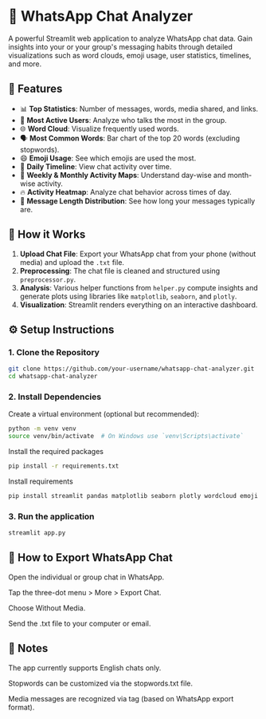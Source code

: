 # 📱 WhatsApp Chat Analyzer

A powerful Streamlit web application to analyze WhatsApp chat data. Gain insights into your or your group's messaging habits through detailed visualizations such as word clouds, emoji usage, user statistics, timelines, and more.

## 🚀 Features

- 📊 **Top Statistics**: Number of messages, words, media shared, and links.
- 👥 **Most Active Users**: Analyze who talks the most in the group.
- 🌐 **Word Cloud**: Visualize frequently used words.
- 🗣️ **Most Common Words**: Bar chart of the top 20 words (excluding stopwords).
- 😄 **Emoji Usage**: See which emojis are used the most.
- 📅 **Daily Timeline**: View chat activity over time.
- 📆 **Weekly & Monthly Activity Maps**: Understand day-wise and month-wise activity.
- 🔥 **Activity Heatmap**: Analyze chat behavior across times of day.
- 📏 **Message Length Distribution**: See how long your messages typically are.


## 🧠 How it Works

1. **Upload Chat File**: Export your WhatsApp chat from your phone (without media) and upload the `.txt` file.
2. **Preprocessing**: The chat file is cleaned and structured using `preprocessor.py`.
3. **Analysis**: Various helper functions from `helper.py` compute insights and generate plots using libraries like `matplotlib`, `seaborn`, and `plotly`.
4. **Visualization**: Streamlit renders everything on an interactive dashboard.

## ⚙️ Setup Instructions

### 1. Clone the Repository

```bash
git clone https://github.com/your-username/whatsapp-chat-analyzer.git
cd whatsapp-chat-analyzer
``` 

### 2. Install Dependencies
Create a virtual environment (optional but recommended):

```bash
python -m venv venv
source venv/bin/activate  # On Windows use `venv\Scripts\activate`
```

Install the required packages 
```bash
pip install -r requirements.txt
```

Install requirements
```bash
pip install streamlit pandas matplotlib seaborn plotly wordcloud emoji urlextract
```

### 3. Run the application 
```bash
streamlit app.py
```


## 📂 How to Export WhatsApp Chat
Open the individual or group chat in WhatsApp.

Tap the three-dot menu > More > Export Chat.

Choose Without Media.

Send the .txt file to your computer or email.

## 📌 Notes
The app currently supports English chats only.

Stopwords can be customized via the stopwords.txt file.

Media messages are recognized via <Media omitted> tag (based on WhatsApp export format).


